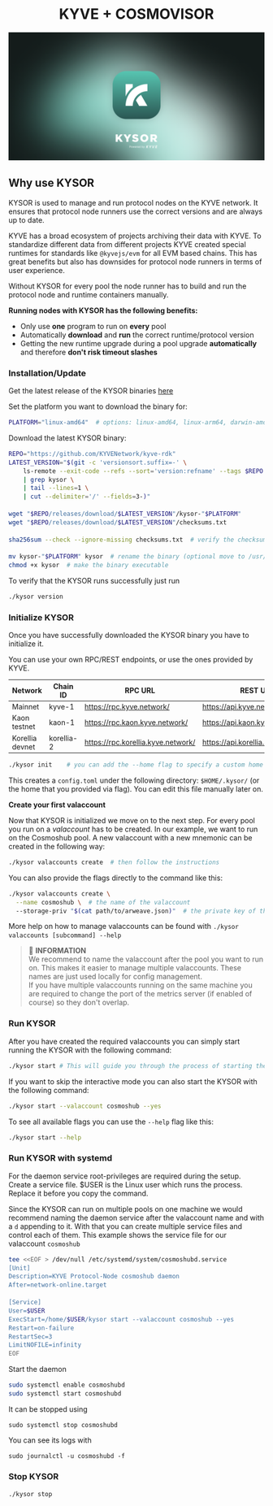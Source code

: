<!--suppress HtmlDeprecatedAttribute -->

<div align="center">
  <h1>KYVE + COSMOVISOR</h1>
</div>

![banner](https://github.com/kyve-org/assets/raw/main/banners/KYSOR.png)

## Why use KYSOR

KYSOR is used to manage and run protocol nodes on the KYVE network. 
It ensures that protocol node runners use the correct versions and are always up to date.

KYVE has a broad ecosystem of projects archiving their data with KYVE. To standardize different data from different projects KYVE created special runtimes for standards like `@kyvejs/evm` for all EVM based chains. This has great benefits but also has downsides for protocol node runners in terms of user experience.

Without KYSOR for every pool the node runner has to build and run the protocol node and runtime containers manually.

**Running nodes with KYSOR has the following benefits:**

- Only use **one** program to run on **every** pool
- Automatically **download** and **run** the correct runtime/protocol version
- Getting the new runtime upgrade during a pool upgrade **automatically** and therefore **don't risk timeout slashes**

### Installation/Update

Get the latest release of the KYSOR binaries [here](https://github.com/KYVENetwork/kyve-rdk/releases?q=kysor&expanded=true)

Set the platform you want to download the binary for:
```bash
PLATFORM="linux-amd64"  # options: linux-amd64, linux-arm64, darwin-amd64, darwin-arm64
```

Download the latest KYSOR binary:
```bash
REPO="https://github.com/KYVENetwork/kyve-rdk"
LATEST_VERSION="$(git -c 'versionsort.suffix=-' \
    ls-remote --exit-code --refs --sort='version:refname' --tags $REPO '*.*.*' \
    | grep kysor \
    | tail --lines=1 \
    | cut --delimiter='/' --fields=3-)"
    
wget "$REPO/releases/download/$LATEST_VERSION"/kysor-"$PLATFORM"
wget "$REPO/releases/download/$LATEST_VERSION"/checksums.txt

sha256sum --check --ignore-missing checksums.txt  # verify the checksum

mv kysor-"$PLATFORM" kysor  # rename the binary (optional move to /usr/local/bin)
chmod +x kysor  # make the binary executable
```

To verify that the KYSOR runs successfully just run

```bash
./kysor version
```

### Initialize KYSOR

Once you have successfully downloaded the KYSOR binary you have to initialize it.

You can use your own RPC/REST endpoints, or use the ones provided by KYVE.

| Network         | Chain ID   | RPC URL                            | REST URL                           |
|-----------------|------------|------------------------------------|------------------------------------|
| Mainnet         | kyve-1     | https://rpc.kyve.network/          | https://api.kyve.network/          |
| Kaon testnet    | kaon-1     | https://rpc.kaon.kyve.network/     | https://api.kaon.kyve.network/     |
| Korellia devnet | korellia-2 | https://rpc.korellia.kyve.network/ | https://api.korellia.kyve.network/ |

```bash
./kysor init    # you can add the --home flag to specify a custom home directory (ex: --home ~/.korellia)
```
This creates a `config.toml` under the following directory: `$HOME/.kysor/` (or the home that you provided via flag). 
You can edit this file manually later on.

**Create your first valaccount**

Now that KYSOR is initialized we move on to the next step. 
For every pool you run on a _valaccount_ has to be created. In our example, we want to run on the Cosmoshub pool. 
A new valaccount with a new mnemonic can be created in the following way:

```bash
./kysor valaccounts create  # then follow the instructions
```

You can also provide the flags directly to the command like this:
```bash
./kysor valaccounts create \
  --name cosmoshub \  # the name of the valaccount
  --storage-priv "$(cat path/to/arweave.json)"  # the private key of the Arweave wallet
```

More help on how to manage valaccounts can be found with `./kysor valaccounts [subcommand] --help`

> 📝 **INFORMATION**<br>
> We recommend to name the valaccount after the pool you want to run on. This makes it easier to manage multiple valaccounts.
> These names are just used locally for config management. <br>
> If you have multiple valaccounts running on the same machine you are required to change the port of the metrics server (if enabled of course) so they don't overlap.


### Run KYSOR

After you have created the required valaccounts you can simply start running the KYSOR with the following command:

```bash
./kysor start # This will guide you through the process of starting the KYSOR
```

If you want to skip the interactive mode you can also start the KYSOR with the following command:

```bash
./kysor start --valaccount cosmoshub --yes
```

To see all available flags you can use the `--help` flag like this:
```bash
./kysor start --help
```

### Run KYSOR with systemd

For the daemon service root-privileges are required during the setup. 
Create a service file. $USER is the Linux user which runs the process. Replace it before you copy the command.

Since the KYSOR can run on multiple pools on one machine we would recommend naming the daemon service after the valaccount name and with a `d` appending to it.
With that you can create multiple service files and control each of them. 
This example shows the service file for our valaccount `cosmoshub`

```bash
tee <<EOF > /dev/null /etc/systemd/system/cosmoshubd.service
[Unit]
Description=KYVE Protocol-Node cosmoshub daemon
After=network-online.target

[Service]
User=$USER
ExecStart=/home/$USER/kysor start --valaccount cosmoshub --yes
Restart=on-failure
RestartSec=3
LimitNOFILE=infinity
EOF
```

Start the daemon

```bash
sudo systemctl enable cosmoshubd
sudo systemctl start cosmoshubd
```

It can be stopped using

```
sudo systemctl stop cosmoshubd
```

You can see its logs with

```
sudo journalctl -u cosmoshubd -f
```

### Stop KYSOR
```bash
./kysor stop
```